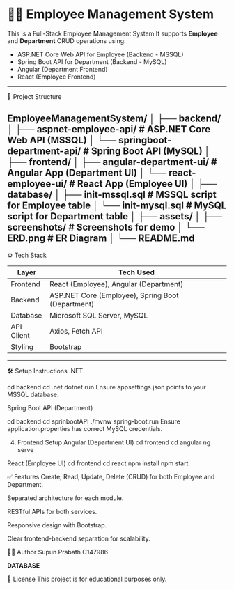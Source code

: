 # 🧑‍💼 Employee Management System

This is a Full-Stack Employee Management System It supports **Employee** and **Department** CRUD operations using:

- ASP.NET Core Web API for Employee (Backend - MSSQL)
- Spring Boot API for Department (Backend - MySQL)
- Angular (Department Frontend)
- React (Employee Frontend)

---
 📁 Project Structure

EmployeeManagementSystem/
│
├── backend/
│ ├── aspnet-employee-api/ # ASP.NET Core Web API (MSSQL)
│ └── springboot-department-api/ # Spring Boot API (MySQL)
│
├── frontend/
│ ├── angular-department-ui/ # Angular App (Department UI)
│ └── react-employee-ui/ # React App (Employee UI)
│
├── database/
│ ├── init-mssql.sql # MSSQL script for Employee table
│ └── init-mysql.sql # MySQL script for Department table
│
├── assets/
│ ├── screenshots/ # Screenshots for demo
│ └── ERD.png # ER Diagram
│
└── README.md
---

⚙️ Tech Stack

| Layer      | Tech Used                    |
|------------|------------------------------|
| Frontend   | React (Employee), Angular (Department) |
| Backend    | ASP.NET Core (Employee), Spring Boot (Department) |
| Database   | Microsoft SQL Server, MySQL  |
| API Client | Axios, Fetch API             |
| Styling    | Bootstrap                    |

---

🛠 Setup Instructions
.NET

cd backend
cd .net
dotnet run
Ensure appsettings.json points to your MSSQL database.

Spring Boot API (Department)

cd backend
cd sprinbootAPI
./mvnw spring-boot:run
Ensure application.properties has correct MySQL credentials.

4. Frontend Setup
Angular (Department UI)
cd frontend
cd angular
ng serve


React (Employee UI)
cd frontend
cd react
npm install
npm start

✅ Features
Create, Read, Update, Delete (CRUD) for both Employee and Department.

Separated architecture for each module.

RESTful APIs for both services.

Responsive design with Bootstrap.

Clear frontend-backend separation for scalability.

👨‍💻 Author
Supun Prabath C147986

**DATABASE**

📄 License
This project is for educational purposes only.
